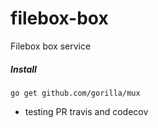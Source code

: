 # filebox-box

Filebox box service

##### Install

```
go get github.com/gorilla/mux
```

- testing PR travis and codecov
